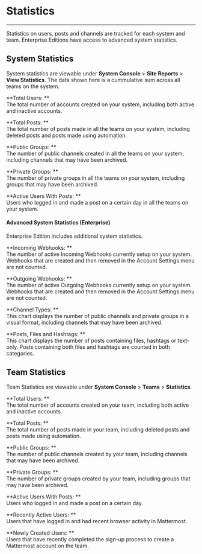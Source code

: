 # Statistics  
___
Statistics on users, posts and channels are tracked for each system and team. Enterprise Editions have access to advanced system statistics.

## System Statistics  
System statistics are viewable under **System Console** > **Site Reports** > **View Statistics**. The data shown here is a cummulative sum across all teams on the system.

**Total Users: **  
The total number of accounts created on your system, including both active and inactive accounts. 

**Total Posts: **  
The total number of posts made in all the teams on your system, including deleted posts and posts made using automation. 

**Public Groups: **  
The number of public channels created in all the teams on your system, including channels that may have been archived.

**Private Groups: **  
The number of private groups in all the teams on your system, including groups that may have been archived.

**Active Users With Posts: **  
Users who logged in and made a post on a certain day in all the teams on your system.

#### Advanced System Statistics (Enterprise)  
Enterprise Edition includes additional system statistics.

**Incoming Webhooks: **  
The number of active Incoming Webhooks currently setup on your system. Webhooks that are created and then removed in the Account Settings menu are not counted.

**Outgoing Webhooks: **  
The number of active Outgoing Webhooks currently setup on your system. Webhooks that are created and then removed in the Account Settings menu are not counted.

**Channel Types: **  
This chart displays the number of public channels and private groups in a visual format, including channels that may have been archived.

**Posts, Files and Hashtags: **  
This chart displays the number of posts containing files, hashtags or text-only. Posts containing both files and hashtags are counted in both categories.

## Team Statistics  
Team Statistics are viewable under **System Console** > **Teams** > **Statistics**.

**Total Users: **  
The total number of accounts created on your team, including both active and inactive accounts. 

**Total Posts: **  
The total number of posts made in your team, including deleted posts and posts made using automation. 

**Public Groups: **  
The number of public channels created by your team, including channels that may have been archived.

**Private Groups: **  
The number of private groups created by your team, including groups that may have been archived.

**Active Users With Posts: **  
Users who logged in and made a post on a certain day.

**Recently Active Users: **  
Users that have logged in and had recent browser activity in Mattermost.

**Newly Created Users: **  
Users that have recently completed the sign-up process to create a Mattermost account on the team.

